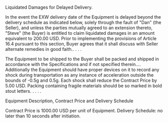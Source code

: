 Liquidated Damages for Delayed Delivery.

In the event the EXW delivery date of the Equipment is delayed beyond the delivery schedule as indicated below, solely through the fault of "Dan" (the Seller), and unless the parties mutually agreed to an extension thereto, "Steve" (the Buyer) is entitled to claim liquidated damages in an amount equivalent to 200.00 USD. 
Prior to implementing the provisions of Article 16.4 pursuant to this section, Buyer agrees that it shall discuss with Seller alternate remedies in good faith.. . . . 

The Equipment to be shipped to the Buyer shall be packed and shipped in accordance with the Specifications and if not specified therein.... 
Additionally the Equipment should have proper devices on it to record any shock during transportation as any instance of acceleration outside the bounds of -0.5g and 0.5g. 
Each shock shall reduce the Contract Price by 5.00 USD. Packing containing fragile materials should be so marked in bold stout letters. . . . .

Equipment Description, Contract Price and Delivery Schedule

Contract Price is 1000.00 USD per unit of Equipment.
Delivery Schedule: no later than 10 seconds after initiation.
